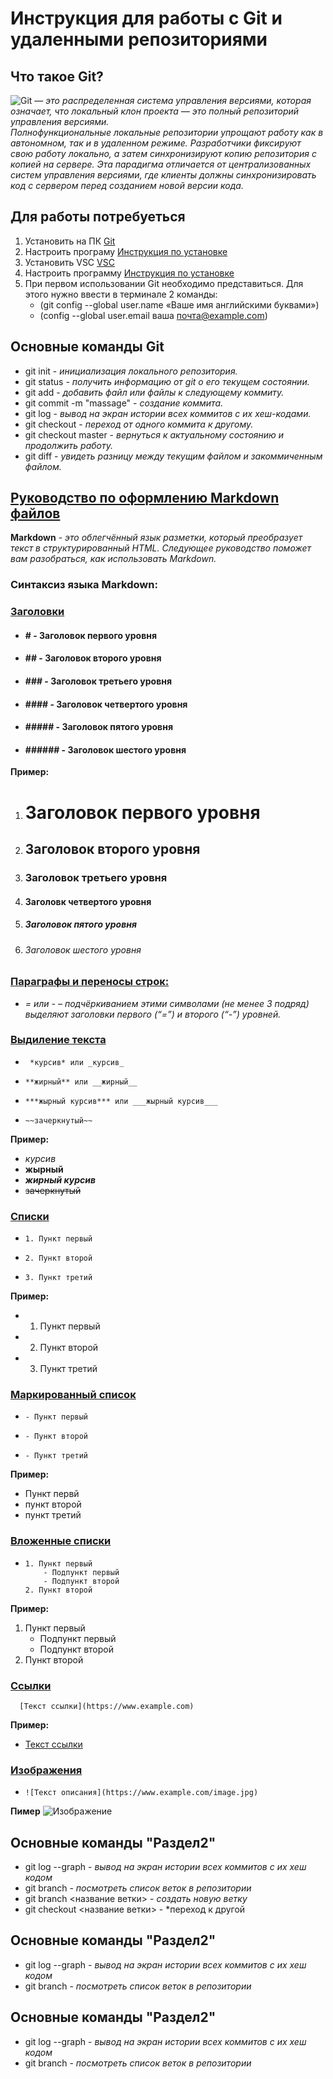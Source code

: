 # Инструкция для работы с Git и удаленными репозиториями # 
## Что такое Git? ## 
![Git](https://fuzeservers.ru/wp-content/uploads/3/0/c/30c29ce4cc08523ecc6e1f205bc207d0.jpeg)  — *это распределенная система управления версиями, которая означает, что локальный клон проекта — это полный репозиторий управления версиями.*  
 *Полнофункциональные локальные репозитории упрощают работу как в автономном, так и в удаленном режиме. Разработчики фиксируют свою работу локально, а затем синхронизируют копию репозитория с копией на сервере. Эта парадигма отличается от централизованных систем управления версиями, где клиенты должны синхронизировать код с сервером перед созданием новой версии кода.*
 ## Для работы потребуеться ##
1. Установить на ПК [Git](https://git-scm.com)
2. Настроить програму [Инструкция по установке](https://selectel.ru/blog/tutorials/how-to-install-git-to-windows/)
3. Установить VSC [VSC](https://code.visualstudio.com/Download)
4. Настроить программу [Инструкция по установке](https://practicum.yandex.ru/blog/vsyo-o-visual-studio-code/#kak-ustanovit)
5. При первом использовании Git необходимо представиться. Для этого нужно ввести в терминале 2 команды:
    - (git config --global user.name «Ваше имя английскими буквами»)
   - (config --global user.email ваша почта@example.com)   
## Основные команды Git ##
- git init - *инициализация локального репозитория.*
- git status - *получить информацию от git о его текущем состоянии.*
- git add - *добавить файл или файлы к следующему коммиту.*
- git commit -m "massage" - *создание коммита.*
- git log - *вывод на экран истории всех коммитов с их хеш-кодами.*
- git checkout - *переход от одного коммита к другому.*
- git checkout master - *вернуться к актуальному состоянию и продолжить работу.*
- git diff - *увидеть разницу между текущим файлом и закоммиченным файлом.*
## [Руководство по оформлению Markdown файлов](https://gist.github.com/Jekins/2bf2d0638163f1294637#руководство-по-оформлению-markdown-файлов) ##
**Markdown** - *это облегчённый язык разметки, который преобразует текст в структурированный HTML. Следующее руководство поможет вам разобраться, как использовать Markdown.*
### Синтаксиз языка Markdown:
### **[ Заголовки](https://gist.github.com/Jekins/2bf2d0638163f1294637#заголовки)**
- #### # - Заголовок первого уровня
- #### ## - Заголовок второго уровня
- #### ### - Заголовок третьего уровня
- #### #### - Заголовок четвертого уровня
- #### ##### - Заголовок пятого уровня
- #### ###### - Заголовок шестого уровня

**Пример:**
1. # Заголовок первого уровня
2. ## Заголовок второго уровня
3. ### Заголовок третьего уровня
4. #### Заголовк четвертого уровня
5. ##### Заголовок пятого уровня
6. ###### Заголовок шестого уровня
### **[Параграфы и переносы строк:](https://gist.github.com/Jekins/2bf2d0638163f1294637#параграфы)**  
-    *= или - – подчёркиванием этими символами (не менее 3 подряд) выделяют заголовки первого
(“=”) и второго (“-”) уровней.*
### **[Выдиление текста](https://gist.github.com/Jekins/2bf2d0638163f1294637#выделение)**
-      *курсив* или _курсив_
-     **жирный** или __жирный__
-     ***жырный курсив*** или ___жырный курсив___
-     ~~зачеркнутый~~
**Пример:**
- *курсив*
- **жырный**
- ***жирный курсив***
- ~~зачеркнутый~~
### **[Списки](https://gist.github.com/Jekins/2bf2d0638163f1294637#списки)**
-     1. Пункт первый
-     2. Пункт второй
-     3. Пункт третий
**Пример:**
- 1. Пункт первый
- 2. Пункт второй
- 3. Пункт третий
### **[Маркированный список](https://gist.github.com/Jekins/2bf2d0638163f1294637#маркированный-список)**
-     - Пункт первый
-     - Пункт второй
-     - Пункт третий
**Пример:**
- Пункт первй
- пункт второй
- пункт третий
### **[Вложенные списки](https://gist.github.com/Jekins/2bf2d0638163f1294637#вложенные-списки)**
-     1. Пункт первый
          - Подпункт первый
          - Подпункт второй
      2. Пункт второй
**Пример:**
1. Пункт первый
    - Подпункт первый
    - Подпункт второй        
2. Пункт второй
### **[Ссылки](https://gist.github.com/Jekins/2bf2d0638163f1294637#ссылки)**
      [Текст ссылки](https://www.example.com)
**Пример:**
- [Текст ссылки](https://www.example.com)
### **[Изображения](https://gist.github.com/Jekins/2bf2d0638163f1294637#изображения)**
-     ![Текст описания](https://www.example.com/image.jpg)
**Пимер**
![Изображение](https://camo.githubusercontent.com/63245260b5205f278428325bdec3f3a6382d45ad614f122aee448262460feef0/68747470733a2f2f6173736574732e73696d706c6576696577696e632e636f6d2f73696d706c65766965772f696d6167652f75706c6f61642f635f66696c6c2c685f3732302c715f37352c775f313430302f76312f636c69656e74732f6e6577796f726b636974792f436f726f6e6176697275735f496e666f5f6d6964746f776e5f6d616e68617474616e5f736b796c696e655f6e79635f3330303078323030305f33363466613962382d383663652d346639352d393037612d3462643865613332663233322e6a7067)
## Основные команды "Раздел2"
- git log --graph - *вывод на экран истории всех коммитов с их хеш кодом*
- git branch - *посмотреть список веток в репозитории*
- git branch <название ветки> - *создать новую ветку*
- git checkout <название ветки> - *переход к другой
## Основные команды "Раздел2"
- git log --graph - *вывод на экран истории всех коммитов с их хеш кодом*
- git branch - *посмотреть список веток в репозитории*
## Основные команды "Раздел2"
- git log --graph - *вывод на экран истории всех коммитов с их хеш кодом*
- git branch - *посмотреть список веток в репозитории*
